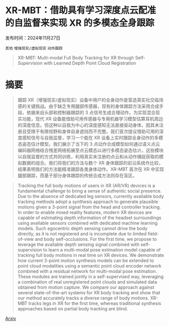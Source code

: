 # XR-MBT：借助具有学习深度点云配准的自监督来实现 XR 的多模态全身跟踪

发布时间：2024年11月27日

`其他` `增强现实/虚拟现实` `动作跟踪`

> XR-MBT: Multi-modal Full Body Tracking for XR through Self-Supervision with Learned Depth Point Cloud Registration

# 摘要

> 跟踪 XR（增强现实/虚拟现实）设备中用户的全身动作是营造真实社交临场感的关键挑战。由于缺乏专用腿部传感器，现有的身体跟踪方法采用合成手段，依据来自头部和控制器跟踪的 3 点信号生成合理动作。为实现混合现实功能，现代 XR 设备能借助可用传感器与专用机器学习模型估算耳机周边的深度信息。但这种以自我为中心的深度感知无法直接驱动身体，因其未注册且受限于有限视野和身体自身遮挡而不完整。我们首次提议借助可用的深度感知信号与自我监督，学习一个能在 XR 设备上实时跟踪全身动作的多模态姿态估计模型。我们展示了当下的 3 点动作合成模型如何通过语义点云编码器网络结合残差网络拓展至点云模态以进行多模态姿态估计。这些模块以自我监督的方式共同训练，利用真实未注册的点云和从动作捕捉获取的模拟数据的组合。我们将我们的方法与数个 XR 身体跟踪的前沿系统作比较，结果表明我们的方法能精准跟踪各类身体动作。XR-MBT 首次在 XR 中实现腿部跟踪，而基于部分身体跟踪的传统合成方法则存在盲区。

> Tracking the full body motions of users in XR (AR/VR) devices is a fundamental challenge to bring a sense of authentic social presence. Due to the absence of dedicated leg sensors, currently available body tracking methods adopt a synthesis approach to generate plausible motions given a 3-point signal from the head and controller tracking. In order to enable mixed reality features, modern XR devices are capable of estimating depth information of the headset surroundings using available sensors combined with dedicated machine learning models. Such egocentric depth sensing cannot drive the body directly, as it is not registered and is incomplete due to limited field-of-view and body self-occlusions. For the first time, we propose to leverage the available depth sensing signal combined with self-supervision to learn a multi-modal pose estimation model capable of tracking full body motions in real time on XR devices. We demonstrate how current 3-point motion synthesis models can be extended to point cloud modalities using a semantic point cloud encoder network combined with a residual network for multi-modal pose estimation. These modules are trained jointly in a self-supervised way, leveraging a combination of real unregistered point clouds and simulated data obtained from motion capture. We compare our approach against several state-of-the-art systems for XR body tracking and show that our method accurately tracks a diverse range of body motions. XR-MBT tracks legs in XR for the first time, whereas traditional synthesis approaches based on partial body tracking are blind.

[Arxiv](https://arxiv.org/abs/2411.18377)